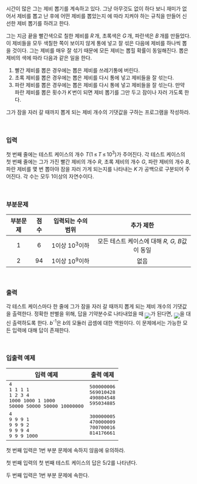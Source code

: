 시간이 많은 그는 제비 뽑기를 계속하고 있다. 그냥 아무것도 없이 하다 보니 재미가 없어서 제비를 뽑고 난 후에 어떤 제비를 뽑았는지 에 따라 지켜야 하는 규칙을 만들어 신선한 제비 뽑기를 하려고 한다.

그는 지금 끝을 빨간색으로 칠한 제비를 <span class="tex-span"><i>R</i>&thinsp;</span>개, 초록색은 <span class="tex-span"><i>G</i>&thinsp;</span>개, 파란색은 <span class="tex-span"><i>B</i>&thinsp;</span>개를 만들었다. 이 제비들을 모두 색칠한 쪽이 보이지 않게 통에 넣고 잘 섞은 다음에 제비를 하나씩 뽑을 것이다. 그는 제비를 매우 잘 섞기 때문에 모든 제비는 뽑힐 확률이 동일해진다. 뽑은 제비의 색에 따라 다음과 같은 일을 한다.

1. 빨간 제비를 뽑은 경우에는 뽑은 제비를 쓰레기통에 버린다.
2. 초록 제비를 뽑은 경우에는 뽑은 제비를 다시 통에 넣고 제비들을 잘 섞는다.
3. 파란 제비를 뽑은 경우에는 뽑은 제비를 다시 통에 넣고 제비들을 잘 섞는다. 만약 파란 제비를 뽑은 횟수가 <span class="tex-span"><i>K</i>&thinsp;</span>번이 되면 제비 뽑기를 그만 두고 잠이나 자러 가도록 한다.

그가 잠을 자러 갈 때까지 뽑게 되는 제비 개수의 기댓값을 구하는 프로그램을 작성하라.

<br>

### 입력

첫 번째 줄에는 테스트 케이스의 개수 <span class="tex-span"><i>T</i>(1&thinsp;&le;&thinsp;<i>T</i>&thinsp;&le;&thinsp;10<sup class="upper-index">3</sup>)</span>가 주어진다.
각 테스트 케이스의 첫 번째 줄에는 그가 가진 빨간 제비의 개수 <span class="tex-span"><i>R</i></span>, 초록 제비의 개수 <span class="tex-span"><i>G</i></span>, 파란 제비의 개수 <span class="tex-span"><i>B</i></span>, 파란 제비를 몇 번 뽑아야 잠을 자러 가게 되는지를 나타내는 <span class="tex-span"><i>K</i>&thinsp;</span>가 공백으로 구분되어 주어진다. 각 수는 모두 1이상의 자연수이다.

<br>

### 부분문제

<div class="row">
<div class="col-sm-9 col-md-9 col-lg-9">
<div class='table-responsive'>
<table class='table table-bordered' id="subtasks_table_for_problems">
<thead>
 <tr>
  <th class="col-sm-2 col-md-2 col-lg-2"><center>부분문제</center></th>
  <th class="col-sm-1 col-md-1 col-lg-1"><center>점수</center></th>
  <th class="col-sm-3 col-md-3 col-lg-3"><center>입력되는 수의 범위</center></th>
  <th class="col-sm-7 col-md-7 col-lg-7"><center>추가 제한</center></th>
 </tr>
</thead>
<tbody>
 <tr>
  <td><center>1</center></td>
  <td><center>6</center></td>
  <td><center><span class="tex-span">1</span>이상 <span class="tex-span">10<sup class="upper-index">3</sup></span>이하</center></td>
  <td><center>모든 테스트 케이스에 대해 <span class="tex-span"><i>R, G, B</i></span>값이 동일</center></td>
 </tr>
 <tr>
  <td><center>2</center></td>
  <td><center>94</center></td>
  <td><center><span class="tex-span">1</span>이상 <span class="tex-span">10<sup class="upper-index">9</sup></span>이하</center></td>
  <td><center>없음</center></td>
 </tr>
</tbody>
</table>
</div>
</div>
</div>

<br>

### 출력
각 테스트 케이스마다 한 줄에 그가 잠을 자러 갈 때까지 뽑게 되는 제비 개수의 기댓값을 출력한다. 정확한 판별을 위해, 답을 기약분수로 나타내었을 때 <IMG align="middle" class="tex-formula" src="https://attach.oj.uz/contest/kriii4/fbeee0515b7b42d69c1c46762557590d4b94269c.png">가 된다면, <IMG align="middle" class="tex-formula" src="https://attach.oj.uz/contest/kriii4/ab064a1354823102a9c2a5fb867f6f09c72a1a22.png">을 대신 출력하도록 한다. <span class="tex-span"><i>b</i><sup class="upper-index">-1</sup></span>은 <span class="tex-span"><i>b</i></span>의 모듈러 곱셈에 대한 역원이다. 이 문제에서는 가능한 모든 입력에 대해 답이 존재한다.

<br>

### 입출력 예제

<table class="table table-condensed table-bordered " id="examples_table">
	<thead>
		<tr>
			<th class="col-lg-6 col-md-6 col-sm-6">입력 예제</th>
			<th class="col-lg-6 col-md-6 col-sm-6">출력 예제</th>
		</tr>
	</thead>
	<tbody>
		<tr><td><samp>4<br>1 1 1 1<br>1 2 3 4<br>1000 1000 1 1000<br>50000 50000 50000 10000000</samp></td><td><samp>500000006<br>569010428<br>490804548<br>595034885</samp></td></tr>
		<tr><td><samp>4<br>9 9 9 1<br>9 9 9 2<br>9 9 9 4<br>9 9 9 1000</samp></td><td><samp>300000005<br>470000009<br>700700016<br>814176661<br></samp></td></tr>
    </tbody>
</table>

첫 번째 입력은 1번 부분 문제에 속하지 않음에 유의하라.

첫 번째 입력의 첫 번째 테스트 케이스의 답은 <span class="tex-span">5/2</span>를 나타낸다.

두 번째 입력은 1번 부분 문제에 속한다.
